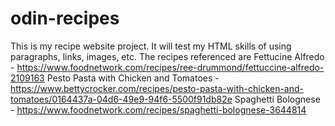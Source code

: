 # odin-recipes
This is my recipe website project. 
It will test my HTML skills of using paragraphs, links, images, etc.
The recipes referenced are 
Fettucine Alfredo - https://www.foodnetwork.com/recipes/ree-drummond/fettuccine-alfredo-2109163
Pesto Pasta with Chicken and Tomatoes - https://www.bettycrocker.com/recipes/pesto-pasta-with-chicken-and-tomatoes/0164437a-04d6-49e9-94f6-5500f91db82e
Spaghetti Bolognese - https://www.foodnetwork.com/recipes/spaghetti-bolognese-3644814
